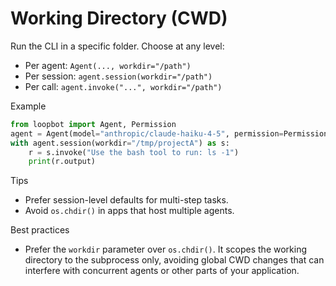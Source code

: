 # Working Directory (CWD)

Run the CLI in a specific folder. Choose at any level:

- Per agent: `Agent(..., workdir="/path")`
- Per session: `agent.session(workdir="/path")`
- Per call: `agent.invoke("...", workdir="/path")`

Example
```python
from loopbot import Agent, Permission
agent = Agent(model="anthropic/claude-haiku-4-5", permission=Permission(bash=Permission.ALLOW))
with agent.session(workdir="/tmp/projectA") as s:
    r = s.invoke("Use the bash tool to run: ls -1")
    print(r.output)
```

Tips
- Prefer session-level defaults for multi-step tasks.
- Avoid `os.chdir()` in apps that host multiple agents.

Best practices
- Prefer the `workdir` parameter over `os.chdir()`. It scopes the working directory to the subprocess only, avoiding global CWD changes that can interfere with concurrent agents or other parts of your application.
